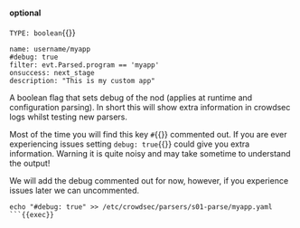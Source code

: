 #### optional

`TYPE: boolean`{{}}

```yaml{2}
name: username/myapp
#debug: true
filter: evt.Parsed.program == 'myapp'
onsuccess: next_stage
description: "This is my custom app"
```
A boolean flag that sets debug of the nod (applies at runtime and configuration parsing). In short this will show extra information in crowdsec logs whilst testing new parsers.

Most of the time you will find this key `#`{{}} commented out. If you are ever experiencing issues setting `debug: true`{{}} could give you extra information. Warning it is quite noisy and may take sometime to understand the output!

We will add the debug commented out for now, however, if you experience issues later we can uncommented.

```
echo "#debug: true" >> /etc/crowdsec/parsers/s01-parse/myapp.yaml
```{{exec}}
